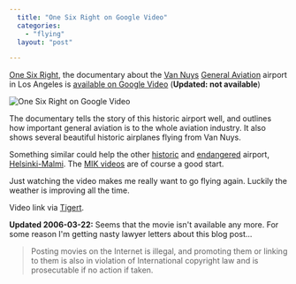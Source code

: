 ```yaml
---
  title: "One Six Right on Google Video"
  categories: 
    - "flying"
  layout: "post"

---
```

[One Six Right][1], the documentary about the [Van Nuys][2] [General Aviation][3] airport in Los Angeles is [available on Google Video][4] (__Updated: not available__)

![One Six Right on Google Video](https://d2vqpl3tx84ay5.cloudfront.net/one-six-right.jpg)

The documentary tells the story of this historic airport well, and outlines how important general aviation is to the whole aviation industry. It also shows several beautiful historic airplanes flying from Van Nuys.

Something similar could help the other [historic][7] and [endangered][8] airport, [Helsinki-Malmi][5]. The [MIK videos][6] are of course a good start.

Just watching the video makes me really want to go flying again. Luckily the weather is improving all the time.

Video link via [Tigert][9].

__Updated 2006-03-22:__ Seems that the movie isn't available any more. For some reason I'm getting nasty lawyer letters about this blog post...

> Posting movies on the Internet is illegal, and promoting them or linking to
them is also in violation of International copyright law and is prosecutable
if no action if taken.

[1]: http://www.onesixright.com/
[2]: http://en.wikipedia.org/wiki/Van_Nuys_Airport
[3]: http://en.wikipedia.org/wiki/General_aviation
[4]: http://video.google.com/videoplay?docid=1393974446931028183&q=one+six+right
[5]: http://pelastamalmi.org/en/index.html
[6]: http://www.mik.fi/shop/
[7]: http://pelastamalmi.org/en/reading/history.html
[8]: http://bergie.iki.fi/midcom-permalink-ecc932ef4d3f17fd537129d11f4894d6
[9]: http://www.tigert.com/
